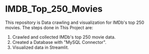 # IMDB_Top_250_Movies
This repository is Data crawling and visualization for IMDb's top 250 movies. 
The steps done in This Project are:
1. Crawled and collected IMDb's top 250 movie data.
2. Created a Database with "MySQL Connector".
3. Visualized data in Streamlit.

